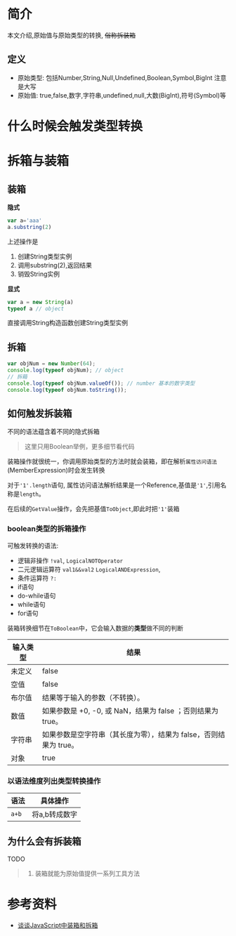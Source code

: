 # 简介

本文介绍,原始值与原始类型的转换, ~~俗称拆装箱~~

## 定义

- 原始类型: 包括Number,String,Null,Undefined,Boolean,Symbol,BigInt 注意是大写
- 原始值: true,false,数字,字符串,undefined,null,大数(BigInt),符号(Symbol)等


# 什么时候会触发类型转换


# 拆箱与装箱

## 装箱

**隐式**

``` js
var a='aaa'
a.substring(2)
```
上述操作是

1. 创建String类型实例
2. 调用substring(2),返回结果
3. 销毁String实例

**显式**

``` js
var a = new String(a)
typeof a // object
```
直接调用String构造函数创建String类型实例


## 拆箱

``` js
var objNum = new Number(64);
console.log(typeof objNum); // object
// 拆箱
console.log(typeof objNum.valueOf()); // number 基本的数字类型
console.log(typeof objNum.toString());
```


## 如何触发拆装箱

不同的语法蕴含着不同的隐式拆箱

> 这里只用Boolean举例，更多细节看代码

装箱操作就很统一，你调用原始类型的方法时就会装箱，即在解析`属性访问语法`(MemberExpression)时会发生转换

对于`'1'.length`语句, 属性访问语法解析结果是一个Reference,基值是`'1'`,引用名称是`length`。

在后续的`GetValue`操作，会先把基值`ToObject`,即此时把`'1'`装箱



### boolean类型的拆箱操作

可触发转换的语法: 

- 逻辑非操作 `!val`,  `LogicalNOTOperator`
- 二元逻辑运算符 `val1&&val2`  `LogicalANDExpression`,
- 条件运算符 `?:`
- if语句
- do-while语句
- while语句
- for语句


装箱转换细节在`ToBoolean`中，它会输入数据的**类型**做不同的判断


| 输入类型   | 结果                                                               |
| -------- | -----------------------------------------------------------------|
| 未定义    | false                                                             |
| 空值     | false                                                             |
| 布尔值   | 结果等于输入的参数（不转换）。                                         |
| 数值     | 如果参数是 +0, -0, 或 NaN，结果为 false ；否则结果为 true。            |
| 字符串   | 如果参数是空字符串（其长度为零），结果为 false，否则结果为 true。          |
| 对象     | true                                                              | 


### 以语法维度列出类型转换操作

| 语法   | 具体操作 |
| ---   | ---    |
| `a+b` | 将a,b转成数字        |



## 为什么会有拆装箱

TODO

> 1. 装箱就能为原始值提供一系列工具方法


# 参考资料

- [谈谈JavaScript中装箱和拆箱](https://juejin.im/post/5cf62c7ae51d454fd8057b3d)